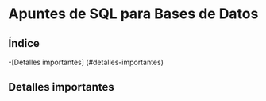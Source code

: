 # Apuntes de SQL para Bases de Datos
## Índice
-[Detalles importantes] (#detalles-importantes)
## Detalles importantes
